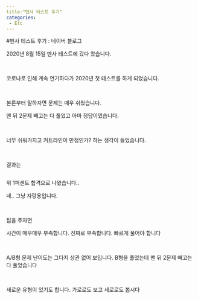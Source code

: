 ```yaml
---
title:"멘사 테스트 후기"
categories:
 - Etc
---
```

#멘사 테스트 후기 : 네이버 블로그
<div class="wrap_rabbit pcol2 _param(1) _postViewArea222071017479" id="post-view222071017479">
<!-- Rabbit HTML --><div class="se-viewer se-theme-default" lang="ko-KR">
<!-- SE_DOC_HEADER_END -->
<div class="se-main-container">
<div class="se-component se-text se-l-default" id="SE-571f5243-e012-4aa3-bbe6-865b36b808df">
<div class="se-component-content">
<div class="se-section se-section-text se-l-default">
<div class="se-module se-module-text">
<!-- SE-TEXT { --><p class="se-text-paragraph se-text-paragraph-align-" id="SE-b581b315-dbbd-4f3a-a393-6c7c0e2d837b" style=""><span class="se-fs- se-ff-" id="SE-ad85ccde-8b1b-47a9-b126-cf483d0c1f4e" style="">2020년 8월 15일 멘사 테스트에 갔다 왔습니다.</span></p><!-- } SE-TEXT --><!-- SE-TEXT { --><p class="se-text-paragraph se-text-paragraph-align-" id="SE-b8d7ed6b-0c4c-4f0e-81de-9bb9fff6caea" style=""><span class="se-fs- se-ff-" id="SE-05c1b48b-911e-4f25-b1d2-9162e4108e6e" style="">​</span></p><!-- } SE-TEXT --><!-- SE-TEXT { --><p class="se-text-paragraph se-text-paragraph-align-" id="SE-c3334c75-371e-4be2-b999-057b90721813" style=""><span class="se-fs- se-ff-" id="SE-f51948b2-5e5c-4e68-88c7-b0ec67b221e9" style="">코로나로 인해 계속 연기하다가 2020년 첫 테스트를 하게 되었습니다.</span></p><!-- } SE-TEXT --><!-- SE-TEXT { --><p class="se-text-paragraph se-text-paragraph-align-" id="SE-6355c824-8d49-4c7f-9b38-bac6cc9df996" style=""><span class="se-fs- se-ff-" id="SE-05c4c512-6003-4a13-9e79-1ffe1eb47c72" style="">​</span></p><!-- } SE-TEXT --><!-- SE-TEXT { --><p class="se-text-paragraph se-text-paragraph-align-" id="SE-4fc54c29-09c6-42b1-9eb2-9c1828e90f58" style=""><span class="se-fs- se-ff-" id="SE-28183cee-cf59-4e42-8647-3ee2b5c2e948" style="">본론부터 말하자면 문제는 매우 쉬웠습니다. </span></p><!-- } SE-TEXT --><!-- SE-TEXT { --><p class="se-text-paragraph se-text-paragraph-align-" id="SE-4370000c-bd78-42b7-aa1c-2934c0c4003d" style=""><span class="se-fs- se-ff-" id="SE-99348329-9bd1-4ed3-9085-7e446f6522a9" style="">맨 뒤 2문제 빼고는 다 풀었고 아마 정답이였습니다.</span></p><!-- } SE-TEXT --><!-- SE-TEXT { --><p class="se-text-paragraph se-text-paragraph-align-" id="SE-a0751d02-cae4-408a-b5e2-46d5e1e6e7c7" style=""><span class="se-fs- se-ff-" id="SE-4fd9e7d8-3a90-4648-b09c-4cdf404053c6" style="">​</span></p><!-- } SE-TEXT --><!-- SE-TEXT { --><p class="se-text-paragraph se-text-paragraph-align-" id="SE-8f0320ac-f7ef-4689-899b-825507f31c85" style=""><span class="se-fs- se-ff-" id="SE-0200e6b1-d18a-4d99-b324-e4a5ff40e5a6" style="">너무 쉬워가지고 커트라인이 만점인가? 하는 생각이 들었습니다.</span></p><!-- } SE-TEXT --><!-- SE-TEXT { --><p class="se-text-paragraph se-text-paragraph-align-" id="SE-62cf0949-3af8-4ae8-b8ab-1da1936f96b7" style=""><span class="se-fs- se-ff-" id="SE-f3e72ba0-9bc1-442c-9999-e40caa29833c" style="">​</span></p><!-- } SE-TEXT --><!-- SE-TEXT { --><p class="se-text-paragraph se-text-paragraph-align-" id="SE-5706189b-d0eb-458a-b761-c19883097983" style=""><span class="se-fs- se-ff-" id="SE-47daa3fe-56da-4e06-9566-b2656d38c9a4" style="">결과는 </span></p><!-- } SE-TEXT -->
</div>
</div>
</div>
</div> <div class="se-component se-image se-l-default" id="SE-cc13075b-efc0-4438-968b-0fd8e94b3a9a">
<div class="se-component-content se-component-content-fit">
<div class="se-section se-section-image se-l-default se-section-align-">
<div class="se-module se-module-image" style="">
<a class="se-module-image-link __se_image_link __se_link" data-linkdata='{"id" : "SE-cc13075b-efc0-4438-968b-0fd8e94b3a9a", "src" : "https://postfiles.pstatic.net/MjAyMjEyMjhfMTI0/MDAxNjcyMjEwNDk3MzY1.WWQqrJwk2SkPsq-AvreozUVJIXOQ4GHwT7ZQ4LWBP7cg.sO4pWNfhAhJAR3fGwCOZTsh4KO1DrG7TGkpTWjjlBLEg.JPEG.dls32208/Mensa.jpg", "originalWidth" : "966", "originalHeight" : "563", "linkUse" : "false", "link" : ""}' data-linktype="img" href="#" onclick="return false;" style="">
<img alt="" class="se-image-resource" data-height="516" data-lazy-src="https://postfiles.pstatic.net/MjAyMjEyMjhfMTI0/MDAxNjcyMjEwNDk3MzY1.WWQqrJwk2SkPsq-AvreozUVJIXOQ4GHwT7ZQ4LWBP7cg.sO4pWNfhAhJAR3fGwCOZTsh4KO1DrG7TGkpTWjjlBLEg.JPEG.dls32208/Mensa.jpg?type=w966" data-width="886" src="https://postfiles.pstatic.net/MjAyMjEyMjhfMTI0/MDAxNjcyMjEwNDk3MzY1.WWQqrJwk2SkPsq-AvreozUVJIXOQ4GHwT7ZQ4LWBP7cg.sO4pWNfhAhJAR3fGwCOZTsh4KO1DrG7TGkpTWjjlBLEg.JPEG.dls32208/Mensa.jpg?type=w80_blur">
</img></a>
</div>
</div>
</div>
</div>
<div class="se-component se-text se-l-default" id="SE-225e6fc2-c025-48b1-999c-d30ea78eb546">
<div class="se-component-content">
<div class="se-section se-section-text se-l-default">
<div class="se-module se-module-text">
<!-- SE-TEXT { --><p class="se-text-paragraph se-text-paragraph-align-" id="SE-e13e7e22-bfd3-418d-b504-a080ae6853c4" style=""><span class="se-fs- se-ff-" id="SE-865e7404-6c7e-491e-b641-5df6b1a413e7" style="">위 1퍼센트 합격으로 나왔습니다..</span></p><!-- } SE-TEXT --><!-- SE-TEXT { --><p class="se-text-paragraph se-text-paragraph-align-" id="SE-9e3d8b0e-ef23-4c39-b3da-345e1a3f850d" style=""><span class="se-fs- se-ff-" id="SE-9b330908-e343-4e08-9bdb-e9b4175d96f5" style="">네.. 그냥 자랑용입니다.</span></p><!-- } SE-TEXT --><!-- SE-TEXT { --><p class="se-text-paragraph se-text-paragraph-align-" id="SE-8cb86ae2-117c-4cbe-aa32-fedde75b9b02" style=""><span class="se-fs- se-ff-" id="SE-8c9891fd-9aad-4818-8240-992c3efd39f2" style="">​</span></p><!-- } SE-TEXT --><!-- SE-TEXT { --><p class="se-text-paragraph se-text-paragraph-align-" id="SE-f2e1bdc2-5e4e-4efe-818c-026d3b156e4b" style=""><span class="se-fs- se-ff-" id="SE-7233759b-b325-4638-a9a9-61c912239598" style="">팁을 주자면</span></p><!-- } SE-TEXT --><!-- SE-TEXT { --><p class="se-text-paragraph se-text-paragraph-align-" id="SE-31b3dd17-a346-4648-bd47-79d446ee1a58" style=""><span class="se-fs- se-ff-" id="SE-dfe024d5-e356-449b-b4a1-518b7247ddb0" style="">시간이 매우매우 부족합니다. 진짜로 부족합니다. 빠르게 풀어야 합니다</span></p><!-- } SE-TEXT --><!-- SE-TEXT { --><p class="se-text-paragraph se-text-paragraph-align-" id="SE-443e5158-e73a-4833-a145-f20adf64892d" style=""><span class="se-fs- se-ff-" id="SE-bfd6291a-65f6-4228-95b8-1223a609d997" style="">​</span></p><!-- } SE-TEXT --><!-- SE-TEXT { --><p class="se-text-paragraph se-text-paragraph-align-" id="SE-ba368823-646f-4779-bcea-8c41e622d0a6" style=""><span class="se-fs- se-ff-" id="SE-ca0f32bf-2aef-45f3-baf8-5bf79e9dc998" style="">A/B형 문제 난이도는 그다지 상관 없어 보입니다. B형을 풀었는데 맨 뒤 2문제 빼고는 다 풀었습니다</span></p><!-- } SE-TEXT --><!-- SE-TEXT { --><p class="se-text-paragraph se-text-paragraph-align-" id="SE-daebf079-4be0-4c4b-a023-fe4ae8694694" style=""><span class="se-fs- se-ff-" id="SE-fdf6187c-e086-443d-b82e-cca2d6fc070a" style="">​</span></p><!-- } SE-TEXT --><!-- SE-TEXT { --><p class="se-text-paragraph se-text-paragraph-align-" id="SE-2c72788d-e763-486b-8111-ffe55d7f8081" style=""><span class="se-fs- se-ff-" id="SE-7b23cd58-5656-433b-b449-e5670da6f05e" style="">새로운 유형이 있기도 합니다. 가로로도 보고 세로로도 봅시다</span></p><!-- } SE-TEXT -->
</div>
</div>
</div>
</div> </div>
</div>
</div>